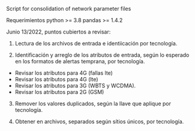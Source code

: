 Script for consolidation of network parameter files

Requerimientos
python >= 3.8
pandas >= 1.4.2

Junio 13/2022, puntos cubiertos a revisar:

1. Lectura de los archivos de entrada e identiicación por tecnología.

2. Identificación y arreglo de los atributos de entrada, según lo esperado en los formatos de alertas temprana, por tecnología.
 - Revisar los atributos para 4G (fallas lte)
 - Revisar los atributos para 4G (lte)
 - Revisar los atributos para 3G (WBTS y WCDMA).
 - Revisar los atributos para 2G (GSM)
 
 3. Remover los valores duplicados, según la llave que aplique por tecnología.

 4. Obtener en archivos, separados según sítios únicos, por tecnología.